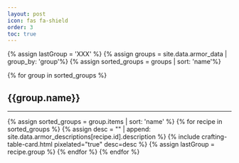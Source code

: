 ```yaml
---
layout: post
icon: fas fa-shield
order: 3
toc: true
---
```

{% assign lastGroup = 'XXX' %}
{% assign groups = site.data.armor_data | group_by: 'group'%}
{% assign sorted_groups = groups | sort: 'name'%}

{% for group in sorted_groups %}
<h2 id="{{group.name}}"> {{group.name}}</h2>
<hr>
  {% assign sorted_groups = group.items | sort: 'name' %}
  {% for recipe in sorted_groups %}
    {% assign desc = "" | append: site.data.armor_descriptions[recipe.id].description %}
    {% include crafting-table-card.html pixelated="true" desc=desc %}
    {% assign lastGroup = recipe.group %}
  {% endfor %}
{% endfor %}
<!-- buffer for the TOC -->
<div style="height: 800px"></div>

